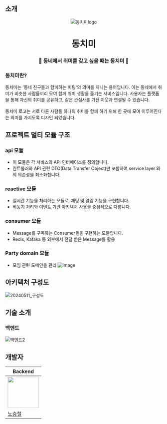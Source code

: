 ## 소개
<p align="center">
  <img src="https://github.com/f-lab-edu/dong-chi-mi/assets/51324045/f7cc15e4-8592-4eab-a3ec-15c346fe5ec9" alt="동치미logo" />
</p>

<h1 align="center">동치미</h1>

<h3 align="center">🏸 동네에서 취미를 갖고 싶을 때는 동치미 🏀</h3>

### 동치미란?
동치미는 '동네 친구들과 함께하는 미팅'의 의미를 지니는 용어입니다. 이는 동네에서 취미가 비슷한 사람들끼리 모여 함께 취미 생활을 즐기는 서비스입니다. 사용자는 플랫폼을 통해 자신의 취미를 공유하고, 같은 관심사를 가진 이웃과 연결될 수 있습니다. 
</br>
</br>
동치미 로고는 서로 다른 사람들 하나의 취미를 함께 하기 위해 한 곳에 모여 이루어진다는 의미를 가지도록 디자인 되었습니다.

## 프로젝트 멀티 모듈 구조
### api 모듈
- 이 모듈은 각 서비스의 API 인터페이스를 정의합니다.
- 컨트롤러와 API 관련 DTO(Data Transfer Object)만 포함하여 service layer 와의 의존성을 최소화합니다.

### reactive 모듈
- 실시간 기능을 처리하는 모듈로, 채팅 및 알림 기능을 구현합니다.
- 비동기 처리와 이벤트 기반 아키텍처 사용을 중점적으로 다룹니다.

### consumer 모듈
- Message를 구독하는 Consumer들을 구현하는 모듈입니다.
- Redis, Kafaka 등 외부에서 전달 받은 Message를 활용

### Party domain 모듈
- 모임 관련 도메인을 관리
![image](https://github.com/f-lab-edu/dong-chi-mi/assets/51324045/d93ea816-9f26-4537-a792-275492ced1c8)



## 아키텍처 구성도
![20240511_구성도](https://github.com/f-lab-edu/dong-chi-mi/assets/51324045/7f700826-d2e6-4504-8c6a-e0ac2f6f7e5e)



## 기술 소개
### 백엔드
![백엔드2](https://github.com/f-lab-edu/dong-chi-mi/assets/51324045/ebe18f8f-9643-46e1-96b0-4b321df5538c)









## 개발자
| Backend |
| ------- |
| <img src="https://github.com/stc9606.png" width="100" height="100"> |
| [노승철](https://github.com/stc9606) |
